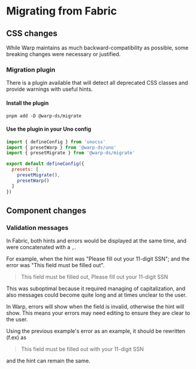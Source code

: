 # Migrating from Fabric

## CSS changes

While Warp maintains as much backward-compatibility as possible,
some breaking changes were necessary or justified.

### Migration plugin

There is a plugin available that will detect all deprecated CSS classes and provide warnings with useful hints.

#### Install the plugin

```shell
pnpm add -D @warp-ds/migrate
```

#### Use the plugin in your Uno config

```js
import { defineConfig } from 'unocss'
import { presetWarp } from '@warp-ds/uno'
import { presetMigrate } from '@warp-ds/migrate'

export default defineConfig({
  presets: [
    presetMigrate(),
    presetWarp()
  ]
})
```

## Component changes

### Validation messages

In Fabric, both hints and errors would be displayed at the same time, and were concatenated with a `,`.

For example, when the hint was "Please fill out your 11-digit SSN"; and the error was "This field must be filled out".

> This field must be filled out, Please fill out your 11-digit SSN

This was suboptimal because it required managing of capitalization, and also messages could become quite long and at times unclear to the user.

In Warp, errors will show when the field is invalid, otherwise the hint will show. This means your errors may need editing to ensure they are clear to the user.

Using the previous example's error as an example, it should be rewritten (f.ex) as

> This field must be filled out with your 11-digit SSN

and the hint can remain the same.
